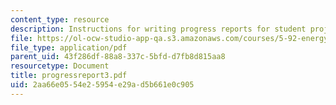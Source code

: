 ```yaml
---
content_type: resource
description: Instructions for writing progress reports for student projects.
file: https://ol-ocw-studio-app-qa.s3.amazonaws.com/courses/5-92-energy-environment-and-society-spring-2007/2aa66e0554e25954e29ad5b661e0c905_progressreport3.pdf
file_type: application/pdf
parent_uid: 43f286df-88a8-337c-5bfd-d7fb8d815aa8
resourcetype: Document
title: progressreport3.pdf
uid: 2aa66e05-54e2-5954-e29a-d5b661e0c905
---
```

